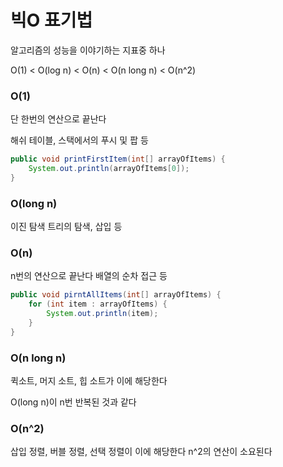 # 빅O 표기법

알고리즘의 성능을 이야기하는 지표중 하나

O(1) < O(log n) < O(n) < O(n long n) < O(n^2)

### O(1)

단 한번의 연산으로 끝난다

해쉬 테이블, 스택에서의 푸시 및 팝 등

```java
public void printFirstItem(int[] arrayOfItems) {
    System.out.println(arrayOfItems[0]);
}
```



### O(long n)

이진 탐색 트리의 탐색, 삽입 등



### O(n)

n번의 연산으로 끝난다
배열의 순차 접근 등

```java
public void pirntAllItems(int[] arrayOfItems) {
    for (int item : arrayOfItems) {
        System.out.println(item);
    }
}
```



### O(n long n)

퀵소트, 머지 소트, 힙 소트가 이에 해당한다

O(long n)이 n번 반복된 것과 같다



### O(n^2)

삽입 정렬, 버블 정렬, 선택 정렬이 이에 해당한다
n^2의 연산이 소요된다


